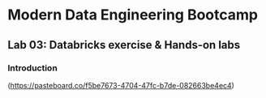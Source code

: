 # Modern Data Engineering Bootcamp

## Lab 03: Databricks exercise & Hands-on labs

### Introduction

(https://pasteboard.co/f5be7673-4704-47fc-b7de-082663be4ec4)
